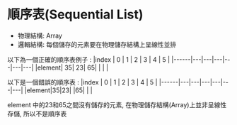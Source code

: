 # 順序表(Sequential List)

- 物理結構: Array
- 邏輯結構: 每個儲存的元素要在物理儲存結構上呈線性並排

以下為一個正確的順序表例子 :
|index | 0 | 1 | 2 | 3 | 4 | 5 |
|------|---|---|---|---|---|---|
|element| 35| 23| 65|   |   |   |

以下是一個錯誤的順序表 :
|index | 0 | 1 | 2 | 3 | 4 | 5 |
|------|---|---|---|---|---|---|
|element|35|23| |65|   |   |

element 中的23和65之間沒有儲存的元素, 在物理儲存結構(Array)上並非呈線性存儲, 所以不是順序表
